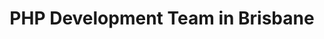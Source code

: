 ---
title: PHP Development Team in Brisbane
permalink: /landings/php-developer-brisbane
technology: PHP
location: Brisbane
---